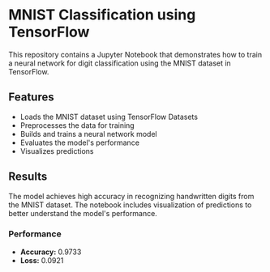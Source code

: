 # MNIST Classification using TensorFlow

This repository contains a Jupyter Notebook that demonstrates how to train a neural network for digit classification using the MNIST dataset in TensorFlow.

## Features
- Loads the MNIST dataset using TensorFlow Datasets
- Preprocesses the data for training
- Builds and trains a neural network model
- Evaluates the model's performance
- Visualizes predictions

## Results
The model achieves high accuracy in recognizing handwritten digits from the MNIST dataset. The notebook includes visualization of predictions to better understand the model's performance.

### Performance
- **Accuracy:** 0.9733
- **Loss:** 0.0921
